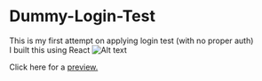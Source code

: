 # Dummy-Login-Test

This is my first attempt on applying login test (with no proper auth)
<br>
I built this using React
![Alt text](https://upload.wikimedia.org/wikipedia/commons/thumb/a/a7/React-icon.svg/512px-React-icon.svg.png?20220125121207)

Click here for a <a href="https://lilhalzy-dummy-login.netlify.app">preview.</a>
